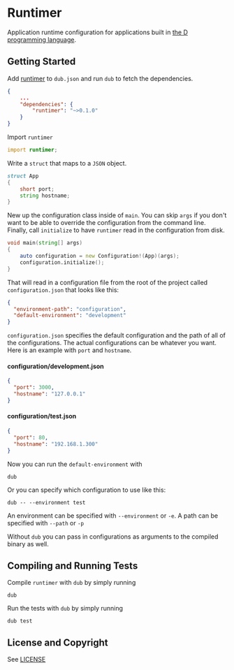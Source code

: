 Runtimer
========

Application runtime configuration for applications built in [the D programming language](http://dlang.org/).

## Getting Started
Add [runtimer](https://github.com/chrishalebarnes/runtimer) to `dub.json` and run `dub` to fetch the dependencies.
```json
{
    ...
    "dependencies": {
        "runtimer": "~>0.1.0"
    }
}
```
Import `runtimer`
```D
import runtimer;
```
Write a `struct` that maps to a `JSON` object.
```D
struct App
{
    short port;
    string hostname;
}
```
New up the configuration class inside of `main`. You can skip `args` if you don't want to be able to override the configuration from the command line. Finally, call `initialize` to have `runtimer` read in the configuration from disk.
```D
void main(string[] args)
{
	auto configuration = new Configuration!(App)(args);
	configuration.initialize();
}
```
That will read in a configuration file from the root of the project called `configuration.json` that looks like this:
```json
{
  "environment-path": "configuration",
  "default-environment": "development"
}
```
`configuration.json` specifies the default configuration and the path of all of the configurations. The actual configurations can be whatever you want. Here is an example with `port` and `hostname`.
#### configuration/development.json
```json
{
  "port": 3000,
  "hostname": "127.0.0.1"
}
```
#### configuration/test.json
```json
{
  "port": 80,
  "hostname": "192.168.1.300"
}
```

Now you can run the `default-environment` with

    dub

Or you can specify which configuration to use like this:

    dub -- --environment test

An environment can be specified with `--environment` or `-e`.
A path can be specified with `--path` or `-p`

Without `dub` you can pass in configurations as arguments to the compiled binary as well.

## Compiling and Running Tests
Compile `runtimer` with `dub` by simply running

    dub  

Run the tests with `dub` by simply running

    dub test

## License and Copyright

See [LICENSE](https://github.com/chrishalebarnes/runtimer/blob/master/LICENSE)
